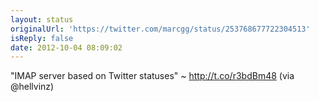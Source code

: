 ```yaml
---
layout: status
originalUrl: 'https://twitter.com/marcgg/status/253768677722304513'
isReply: false
date: 2012-10-04 08:09:02
---
```


"IMAP server based on Twitter statuses" ~ http://t.co/r3bdBm48 (via @hellvinz)
